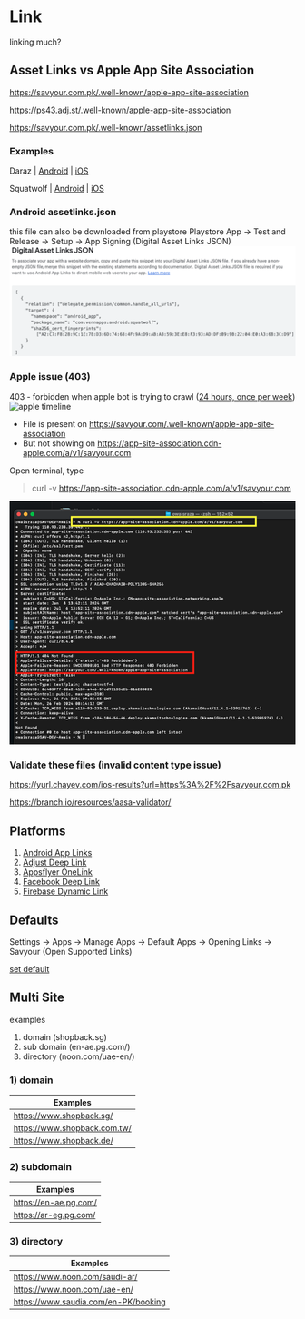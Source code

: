 # Link
linking much?

## Asset Links vs Apple App Site Association

https://savyour.com.pk/.well-known/apple-app-site-association

https://ps43.adj.st/.well-known/apple-app-site-association

https://savyour.com.pk/.well-known/assetlinks.json

### Examples
 Daraz | [Android](https://daraz.pk/.well-known/assetlinks.json) | [iOS](https://daraz.pk//.well-known/apple-app-site-association)

 Squatwolf | [Android](https://squatwolf.com/.well-known/assetlinks.json) | [iOS](https://squatwolf.com/.well-known/apple-app-site-association)

### Android assetlinks.json 
this file can also be downloaded from playstore
Playstore App -> Test and Release -> Setup -> App Signing (Digital Asset Links JSON)
![assetlinks](!/assetlinks.png)

### Apple issue (403)
403 - forbidden when apple bot is trying to crawl ([24 hours, once per week](https://developer.apple.com/documentation/xcode/supporting-associated-domains))
![apple timeline](!/apple-timeline.jpg)


- File is present on https://savyour.com/.well-known/apple-app-site-association
- But not showing on https://app-site-association.cdn-apple.com/a/v1/savyour.com 

Open terminal, type
> curl -v https://app-site-association.cdn-apple.com/a/v1/savyour.com

![apple server forbidden](!/apple-server-forbidden.png)


### Validate these files (invalid content type issue)

https://yurl.chayev.com/ios-results?url=https%3A%2F%2Fsavyour.com.pk

https://branch.io/resources/aasa-validator/

## Platforms
1. [Android App Links](Android)
2. [Adjust Deep Link](Adjust)
3. [Appsflyer OneLink](Appsflyer)
4. [Facebook Deep Link](Facebook)
5. [Firebase Dynamic Link](Firebase)

## Defaults
Settings -> Apps -> Manage Apps -> Default Apps -> Opening Links -> Savyour (Open Supported Links)

[set default](Default)

## Multi Site
examples

1. domain (shopback.sg)
2. sub domain (en-ae.pg.com/)
3. directory (noon.com/uae-en/)

### 1) domain

|Examples|
|---|
|https://www.shopback.sg/|
|https://www.shopback.com.tw/|
|https://www.shopback.de/|


### 2) subdomain

|Examples|
|---|
|https://en-ae.pg.com/|
|https://ar-eg.pg.com/|

### 3) directory

|Examples|
|---|
|https://www.noon.com/saudi-ar/|
|https://www.noon.com/uae-en/|
|https://www.saudia.com/en-PK/booking|


